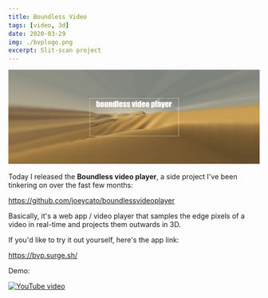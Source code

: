 ```yaml
---
title: Boundless Video
tags: [video, 3d]
date: 2020-03-29
img: ./bvplogo.png
excerpt: Slit-scan project
---
```


<img class="aligncenter" src="./bvplogo.png" alt="" />

Today I released the <b>Boundless video player</b>, a side project I've been tinkering on over the fast few months:

https://github.com/joeycato/boundlessvideoplayer

Basically, it's a web app / video player that samples the edge pixels of a video in real-time and projects them outwards in 3D.

If you'd like to try it out yourself, here's the app link:

https://bvp.surge.sh/

Demo:

[![YouTube video](https://img.youtube.com/vi/BEVUlyltP-g/0.jpg)](https://www.youtube.com/watch?v=BEVUlyltP-g 'Paranoimia')
